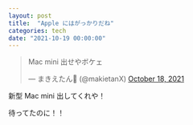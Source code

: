 ```yaml
---
layout: post
title:  "Apple にはがっかりだね"
categories: tech
date: "2021-10-19 00:00:00"
---
```


<blockquote class="twitter-tweet tw-align-center"><p lang="ja" dir="ltr">Mac mini 出せやボケェ</p>&mdash; まきえたん🥦 (@makietanX) <a href="https://twitter.com/makietanX/status/1450185335913136132?ref_src=twsrc%5Etfw">October 18, 2021</a></blockquote> <script async src="https://platform.twitter.com/widgets.js" charset="utf-8"></script>

新型 Mac mini 出してくれや！

待ってたのに！！

